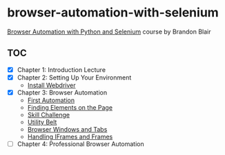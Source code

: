 # browser-automation-with-selenium

[Browser Automation with Python and Selenium][1] course by Brandon Blair

## TOC

- [x] Chapter 1: Introduction Lecture
- [x] Chapter 2: Setting Up Your Environment
  - [Install Webdriver](src/chapter2/using_webdriver_manager.py)
- [x] Chapter 3: Browser Automation
  - [First Automation](src/chapter3/first_automation.py)
  - [Finding Elements on the Page](src/chapter3/find_elements.py)
  - [Skill Challenge](src/chapter3/exercise.py)
  - [Utility Belt](src/chapter3/utility_belt.py)
  - [Browser Windows and Tabs](src/chapter3/browser_windows_and_tabs.py)
  - [Handling IFrames and Frames](src/chapter3/handling_iframes_and_frames.py)
- [ ] Chapter 4: Professional Browser Automation

[1]: https://learning.oreilly.com/videos/browser-automation-with/9781800560161
